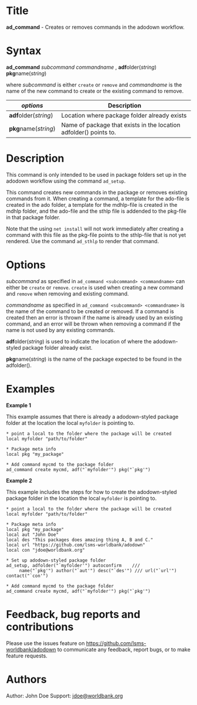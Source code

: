 # Title

__ad_command__ - Creates or removes commands in the adodown workflow.

# Syntax

__ad_command__ _subcommand_ _commandname_ , **adf**older(_string_) **pkg**name(_string_)

where _subcommand_ is either `create` or `remove` and _commandname_ is the name of the new command to create or the existing command to remove.

| _options_ | Description |
|-----------|-------------|
| **adf**older(_string_) | Location where package folder already exists |
| **pkg**name(_string_) | Name of package that exists in the location adfolder() points to. |

# Description

This command is only intended to be used in package folders set up in the adodown workflow using the command `ad_setup`.

This command creates new commands in the package or removes existing commands from it. When creating a command, a template for the ado-file is created in the ado folder, a template for the mdhlp-file is created in the mdhlp folder,
and the ado-file and the sthlp file is addended to the pkg-file in that package folder.

Note that the using `net install` will not work immediately after creating a command with this file as the pkg-file points to the sthlp-file that is not yet rendered. Use the command `ad_sthlp` to render that command.

# Options

_subcommand_ as specified in `ad_command <subcommand> <commandname>` can either be `create` or `remove`. `create` is used when creating a new command and `remove` when removing and existing command.

_commandname_ as specified in `ad_command <subcommand> <commandname>` is the name of the command to be created or removed. If a command is created then an error is thrown if the name is already used by an existing command, and an error will be thrown when removing a command if the name is not used by any existing commands.

**adf**older(_string_) is used to indicate the location of where the adodown-styled package folder already exist.

**pkg**name(_string_) is the name of the package expected to be found in the adfolder().

# Examples

__Example 1__

This example assumes that there is already a adodown-styled package folder at the location the local `myfolder` is pointing to.

```
* point a local to the folder where the package will be created
local myfolder "path/to/folder"

* Package meta info
local pkg "my_package"

* Add command mycmd to the package folder
ad_command create mycmd, adf("`myfolder'") pkg("`pkg'")
```


__Example 2__

This example includes the steps for how to create the adodown-styled package folder in the location the local `myfolder` is pointing to.

```
* point a local to the folder where the package will be created
local myfolder "path/to/folder"

* Package meta info
local pkg "my_package"
local aut "John Doe"
local des "This packages does amazing thing A, B and C."
local url "https://github.com/lsms-worldbank/adodown"
local con "jdoe@worldbank.org"

* Set up adodown-styled package folder
ad_setup, adfolder("`myfolder'") autoconfirm    ///
     name("`pkg'") author("`aut'") desc("`des'") /// url("`url'") contact("`con'")

* Add command mycmd to the package folder
ad_command create mycmd, adf("`myfolder'") pkg("`pkg'")
```

# Feedback, bug reports and contributions

Please use the issues feature on https://github.com/lsms-worldbank/adodown to communicate any feedback, report bugs, or to make feature requests.

# Authors

Author: John Doe
Support: jdoe@worldbank.org
